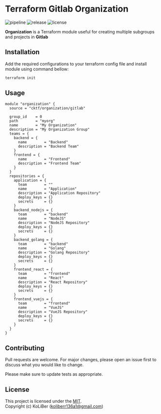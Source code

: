 # Terraform Gitlab Organization

![pipeline](https://github.com/cktf/terraform-gitlab-organization/actions/workflows/cicd.yml/badge.svg)
![release](https://img.shields.io/github/v/release/cktf/terraform-gitlab-organization?display_name=tag)
![license](https://img.shields.io/github/license/cktf/terraform-gitlab-organization)

**Organization** is a Terraform module useful for creating multiple subgroups and projects in **Gitlab**

## Installation

Add the required configurations to your terraform config file and install module using command bellow:

```bash
terraform init
```

## Usage

```hcl
module "organization" {
  source = "cktf/organization/gitlab"

  group_id    = 0
  path        = "myorg"
  name        = "My Organization"
  description = "My Organization Group"
  teams = {
    backend = {
      name        = "Backend"
      description = "Backend Team"
    }
    frontend = {
      name        = "Frontend"
      description = "Frontend Team"
    }
  }
  repositories = {
    application = {
      team        = ""
      name        = "Application"
      description = "Application Repository"
      deploy_keys = {}
      secrets     = {}
    }
    backend_nodejs = {
      team        = "backend"
      name        = "NodeJS"
      description = "NodeJS Repository"
      deploy_keys = {}
      secrets     = {}
    }
    backend_golang = {
      team        = "backend"
      name        = "Golang"
      description = "Golang Repository"
      deploy_keys = {}
      secrets     = {}
    }
    frontend_react = {
      team        = "frontend"
      name        = "React"
      description = "React Repository"
      deploy_keys = {}
      secrets     = {}
    }
    frontend_vuejs = {
      team        = "frontend"
      name        = "VueJS"
      description = "VueJS Repository"
      deploy_keys = {}
      secrets     = {}
    }
  }
}
```

## Contributing

Pull requests are welcome. For major changes, please open an issue first to discuss what you would like to change.

Please make sure to update tests as appropriate.

## License

This project is licensed under the [MIT](LICENSE.md).  
Copyright (c) KoLiBer (koliberr136a1@gmail.com)
